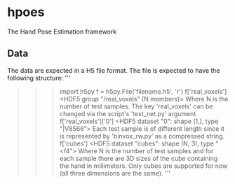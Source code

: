 # hpoes
The Hand Pose Estimation framework

## **Data**

The data are expected in a H5 file format. The file is expected to have the following structure:
'''
>>> import h5py
>>> f = h5py.File('filename.h5', 'r')
>>> f['real_voxels']
<HDF5 group "/real_voxels" (N members)>
Where N is the number of test samples. The key 'real_voxels' can be changed via the script's 'test_net.py' argument.
>>> f['real_voxels']['0']
<HDF5 dataset "0": shape (1,), type "|V8566">
Each test sample is of different length since it is represented by 'binvox_rw.py' as a compressed string. 
>>> f['cubes']
<HDF5 dataset "cubes": shape (N, 3), type "<f4">
Where N is the number of test samples and for each sample there are 3D sizes of the cube containing the hand in millimeters.
Only cubes are supported for now (all three dimensions are the same).
'''